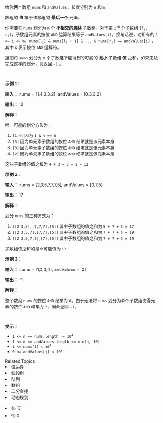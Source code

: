 <p>给你两个数组 <code>nums</code> 和 <code>andValues</code>，长度分别为 <code>n</code> 和 <code>m</code>。</p>

<p>数组的 <strong>值 </strong>等于该数组的 <strong>最后一个 </strong>元素。</p>

<p>你需要将 <code>nums</code> 划分为 <code>m</code> 个 <strong>不相交的连续 </strong><span data-keyword="subarray-nonempty">子数组</span>，对于第 <code>i<sup>th</sup></code> 个子数组 <code>[l<sub>i</sub>, r<sub>i</sub>]</code>，子数组元素的按位&nbsp;<code>AND</code>&nbsp;运算结果等于 <code>andValues[i]</code>，换句话说，对所有的 <code>1 &lt;= i &lt;= m</code>，<code>nums[l<sub>i</sub>] &amp; nums[l<sub>i</sub> + 1] &amp; ... &amp; nums[r<sub>i</sub>] == andValues[i]</code> ，其中 <code>&amp;</code> 表示按位&nbsp;<code>AND</code>&nbsp;运算符。</p>

<p>返回将 <code>nums</code> 划分为 <code>m</code> 个子数组所能得到的可能的 <strong>最小 </strong>子数组 <strong>值</strong> 之和。如果无法完成这样的划分，则返回 <code>-1</code> 。</p>

<p>&nbsp;</p>

<p><strong class="example">示例 1：</strong></p>

<div class="example-block"> 
 <p><strong>输入：</strong> <span class="example-io">nums = [1,4,3,3,2], andValues = [0,3,3,2]</span></p> 
</div>

<p><strong>输出：</strong> <span class="example-io">12</span></p>

<p><strong>解释：</strong></p>

<p>唯一可能的划分方法为：</p>

<ol> 
 <li><code>[1,4]</code> 因为 <code>1 &amp; 4 == 0</code></li> 
 <li><code>[3]</code> 因为单元素子数组的按位 <code>AND</code> 结果就是该元素本身</li> 
 <li><code>[3]</code> 因为单元素子数组的按位 <code>AND</code> 结果就是该元素本身</li> 
 <li><code>[2]</code> 因为单元素子数组的按位 <code>AND</code> 结果就是该元素本身</li> 
</ol>

<p>这些子数组的值之和为 <code>4 + 3 + 3 + 2 = 12</code></p>

<p><strong class="example">示例 2：</strong></p>

<div class="example-block"> 
 <p><strong>输入：</strong> <span class="example-io">nums = [2,3,5,7,7,7,5], andValues = [0,7,5]</span></p> 
</div>

<p><strong>输出：</strong> <span class="example-io">17</span></p>

<p><strong>解释：</strong></p>

<p>划分 <code>nums</code> 的三种方式为：</p>

<ol> 
 <li><code>[[2,3,5],[7,7,7],[5]]</code> 其中子数组的值之和为 <code>5 + 7 + 5 = 17</code></li> 
 <li><code>[[2,3,5,7],[7,7],[5]]</code> 其中子数组的值之和为 <code>7 + 7 + 5 = 19</code></li> 
 <li><code>[[2,3,5,7,7],[7],[5]]</code> 其中子数组的值之和为 <code>7 + 7 + 5 = 19</code></li> 
</ol>

<p>子数组值之和的最小可能值为 <code>17</code></p>

<p><strong class="example">示例 3：</strong></p>

<div class="example-block"> 
 <p><strong>输入：</strong> <span class="example-io">nums = [1,2,3,4], andValues = [2]</span></p> 
</div>

<p><strong>输出：</strong> <span class="example-io">-1</span></p>

<p><strong>解释：</strong></p>

<p>整个数组 <code>nums</code> 的按位 <code>AND</code> 结果为 <code>0</code>。由于无法将 <code>nums</code> 划分为单个子数组使得元素的按位 <code>AND</code> 结果为 <code>2</code>，因此返回 <code>-1</code>。</p>

<p>&nbsp;</p>

<p><strong>提示：</strong></p>

<ul> 
 <li><code>1 &lt;= n == nums.length &lt;= 10<sup>4</sup></code></li> 
 <li><code>1 &lt;= m == andValues.length &lt;= min(n, 10)</code></li> 
 <li><code>1 &lt;= nums[i] &lt; 10<sup>5</sup></code></li> 
 <li><code>0 &lt;= andValues[j] &lt; 10<sup>5</sup></code></li> 
</ul>

<div><div>Related Topics</div><div><li>位运算</li><li>线段树</li><li>队列</li><li>数组</li><li>二分查找</li><li>动态规划</li></div></div><br><div><li>👍 17</li><li>👎 0</li></div>